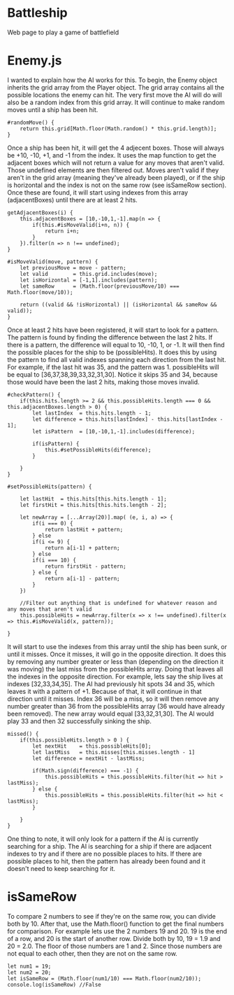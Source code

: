 # Battleship
Web page to play a game of battlefield

# Enemy.js

I wanted to explain how the AI works for this. To begin, the Enemy object inherits the grid array from the Player object. 
The grid array contains all the possible locations the enemy can hit. The very first move the AI will do will also be a random index
from this grid array. It will continue to make random moves until a ship has been hit.

    #randomMove() {
        return this.grid[Math.floor(Math.random() * this.grid.length)];
    }

Once a ship has been hit, it will get the 4 adjecent boxes. Those will always be +10, -10, +1, and -1 from the index. It uses the map function to get the adjacent boxes which will not return a value for any moves that aren't valid. Those undefined elements are then filtered out. Moves aren't valid if they aren't in the grid array (meaning they've already been played), or if the ship is horizontal and the index is not on the same row (see isSameRow section). Once these are found, it will start using indexes from this array (adjacentBoxes) until there are at least 2 hits.

    getAdjacentBoxes(i) {
        this.adjacentBoxes = [10,-10,1,-1].map(n => {
            if(this.#isMoveValid(i+n, n)) {
                return i+n;
            }
        }).filter(n => n !== undefined);
    }
    
    #isMoveValid(move, pattern) {
        let previousMove = move - pattern;
        let valid        = this.grid.includes(move);
        let isHorizontal = [-1,1].includes(pattern);
        let sameRow      = (Math.floor(previousMove/10) === Math.floor(move/10));

        return ((valid && !isHorizontal) || (isHorizontal && sameRow && valid));
    }

Once at least 2 hits have been registered, it will start to look for a pattern. The pattern is found by finding the difference between the last 2 hits.
If there is a pattern, the difference will equal to 10, -10, 1, or -1. It will then find the possible places for the ship to be (possibleHits). It does
this by using the pattern to find all valid indexes spanning each direction from the last hit. For example, if the last hit was 35, and the pattern was 1. possibleHits will be equal to [36,37,38,39,33,32,31,30]. Notice it skips 35 and 34, because those would have been the last 2 hits, making those moves
invalid.

    #checkPattern() {
        if(this.hits.length >= 2 && this.possibleHits.length === 0 && this.adjacentBoxes.length > 0) {
            let lastIndex  = this.hits.length - 1;
            let difference = this.hits[lastIndex] - this.hits[lastIndex - 1];
            let isPattern  = [10,-10,1,-1].includes(difference);

            if(isPattern) {
                this.#setPossibleHits(difference);
            }

        }
    }
    
    #setPossibleHits(pattern) {

        let lastHit  = this.hits[this.hits.length - 1];
        let firstHit = this.hits[this.hits.length - 2];

        let newArray = [...Array(20)].map( (e, i, a) => {
            if(i === 0) {
                return lastHit + pattern;
            } else 
            if(i <= 9) {
                return a[i-1] + pattern;
            } else
            if(i === 10) {
                return firstHit - pattern;
            } else {
                return a[i-1] - pattern;
            }
        })

        //Filter out anything that is undefined for whatever reason and any moves that aren't valid
        this.possibleHits = newArray.filter(x => x !== undefined).filter(x => this.#isMoveValid(x, pattern));

    }

It will start to use the indexes from this array until the ship has been sunk, or until it misses. Once it misses, it will go in the opposite direction.
It does this by removing any number greater or less than (depending on the direction it was moving) the last miss from the possibleHits array. Doing that
leaves all the indexes in the opposite direction. For example, lets say the ship lives at indexes [32,33,34,35]. The AI had previously hit spots 34 and 35, 
which leaves it with a pattern of +1. Because of that, it will continue in that direction until it misses. Index 36 will be a miss, so it will then 
remove any number greater than 36 from the possibleHits array (36 would have already been removed). The new array would equal [33,32,31,30]. The AI 
would play 33 and then 32 successfully sinking the ship.

    missed() {
        if(this.possibleHits.length > 0 ) {
            let nextHit    = this.possibleHits[0];
            let lastMiss   = this.misses[this.misses.length - 1]
            let difference = nextHit - lastMiss;

            if(Math.sign(difference) === -1) {
                this.possibleHits = this.possibleHits.filter(hit => hit > lastMiss);
            } else {
                this.possibleHits = this.possibleHits.filter(hit => hit < lastMiss);
            }

        }
    }

One thing to note, it will only look for a pattern if the AI is currently searching for a ship. The AI is searching for a ship if there are
adjacent indexes to try and if there are no possible places to hits. If there are possible places to hit, then the pattern has already been found
and it doesn't need to keep searching for it.

# isSameRow

To compare 2 numbers to see if they're on the same row, you can divide both by 10. After that, use the Math.floor() function to get the final numbers
for comparison. For example lets use the 2 numbers 19 and 20. 19 is the end of a row, and 20 is the start of another row. Divide both by 10, 19 = 1.9
and 20 = 2.0. The floor of those numbers are 1 and 2. Since those numbers are not equal to each other, then they are not on the same row.

    let num1 = 19;
    let num2 = 20;
    let isSameRow = (Math.floor(num1/10) === Math.floor(num2/10));
    console.log(isSameRow) //False
